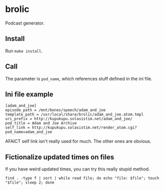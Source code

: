 # brolic

Podcast generator.

## Install

Run `make install`.

## Call

The parameter is `pod_name`, which references stuff defined in the ini file.

## Ini file example

```
[adam_and_joe]
episode_path = /mnt/bones/speech/adam_and_joe
template_path = /usr/local/share/brolic/adam_and_joe.atom.tmpl
uri_prefix = http://kupukupu.solasistim.net/adam_and_joe/
pod_title = Adam and Joe Archive
self_link = http://kupukupu.solasistim.net/render_atom.cgi?pod_name=adam_and_joe
```

AFAICT self link isn't really used for much.  The other ones are obvious.

## Fictionalize updated times on files

If you have weird updated times, you can try this really stupid method.

    find . -type f | sort | while read file; do echo "file: $file"; touch "$file"; sleep 2; done
